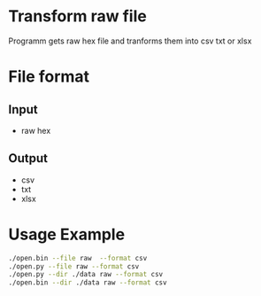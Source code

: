 # Transform raw file
Programm gets raw hex file and tranforms them into csv txt or xlsx
# File format
## Input 
- raw hex
## Output 
- csv
- txt
- xlsx
# Usage Example
```sh
./open.bin --file raw  --format csv
./open.py --file raw --format csv
./open.py --dir ./data raw --format csv
./open.bin --dir ./data raw --format csv
```
